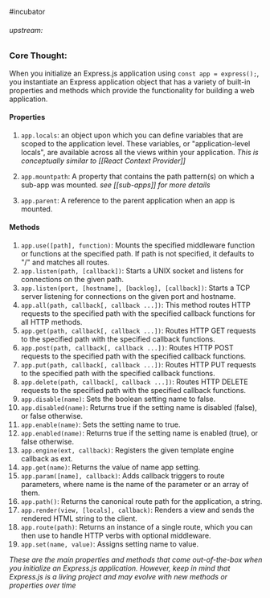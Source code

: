 #incubator 
###### upstream: 

### Core Thought: 

When you initialize an Express.js application using `const app = express();`, you instantiate an Express application object that has a variety of built-in properties and methods which provide the functionality for building a web application. 

#### Properties

1. `app.locals`: an object upon which you can define variables that are scoped to the application level. These variables, or "application-level locals", are available across all the views within your application. *This is conceptually similar to [[React Context Provider]]* 

2. `app.mountpath`: A property that contains the path pattern(s) on which a sub-app was mounted. *see [[sub-apps]] for more details*

3. `app.parent`: A reference to the parent application when an app is mounted. 

#### Methods

1. `app.use([path], function)`: Mounts the specified middleware function or functions at the specified path. If path is not specified, it defaults to "/" and matches all routes.
2. `app.listen(path, [callback])`: Starts a UNIX socket and listens for connections on the given path.
3. `app.listen(port, [hostname], [backlog], [callback])`: Starts a TCP server listening for connections on the given port and hostname.
4. `app.all(path, callback[, callback ...])`: This method routes HTTP requests to the specified path with the specified callback functions for all HTTP methods.
5. `app.get(path, callback[, callback ...])`: Routes HTTP GET requests to the specified path with the specified callback functions.
6. `app.post(path, callback[, callback ...])`: Routes HTTP POST requests to the specified path with the specified callback functions.
7. `app.put(path, callback[, callback ...])`: Routes HTTP PUT requests to the specified path with the specified callback functions.
8. `app.delete(path, callback[, callback ...])`: Routes HTTP DELETE requests to the specified path with the specified callback functions.
9. `app.disable(name)`: Sets the boolean setting name to false.
10. `app.disabled(name)`: Returns true if the setting name is disabled (false), or false otherwise.
11. `app.enable(name)`: Sets the setting name to true.
12. `app.enabled(name)`: Returns true if the setting name is enabled (true), or false otherwise.
13. `app.engine(ext, callback)`: Registers the given template engine callback as ext.
14. `app.get(name)`: Returns the value of name app setting.
15. `app.param([name], callback)`: Adds callback triggers to route parameters, where name is the name of the parameter or an array of them.
16. `app.path()`: Returns the canonical route path for the application, a string.
17. `app.render(view, [locals], callback)`: Renders a view and sends the rendered HTML string to the client.
18. `app.route(path)`: Returns an instance of a single route, which you can then use to handle HTTP verbs with optional middleware.
19. `app.set(name, value)`: Assigns setting name to value.

*These are the main properties and methods that come out-of-the-box when you initialize an Express.js application. However, keep in mind that Express.js is a living project and may evolve with new methods or properties over time*
